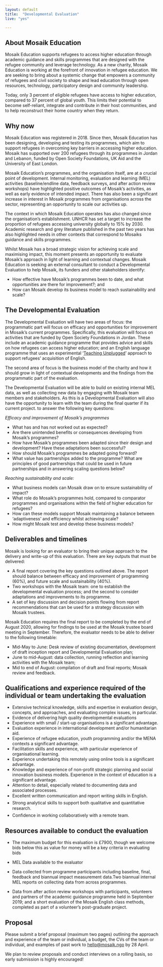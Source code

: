 ```yaml
---
layout: default
title:  "Developmental Evaluation"
live: "yes"

---
```


About Mosaik Education
----------------------

Mosaik Education supports refugees to access higher education through academic guidance and skills programmes that are designed with the refugee community and leverage technology. As a new charity, Mosaik Education is working at the forefront of innovation in refugee education. We are seeking to bring about a systemic change that empowers a community of refugees and civil society to shape and lead education through open resources, technology, participatory design and community leadership.

Today, only 3 percent of eligible refugees have access to higher education, compared to 37 percent of global youth. This limits their potential to become self-reliant, integrate and contribute in their host communities, and to help reconstruct their home country when they return.

Why now
-------

Mosaik Education was registered in 2018. Since then, Mosaik Education has been designing, developing and testing its programmes, which aim to support refugees in overcoming key barriers in accessing higher education. Mosaik has supported over 200 refugees through its programmes in Jordan and Lebanon, funded by Open Society Foundations, UK Aid and the University of East London.

Mosaik Education’s programmes, and the organisation itself, are at a crucial point of development. Internal monitoring, evaluation and learning (MEL) activities (baseline/endline data, feedback surveys, and after action review workshops) have highlighted positive outcomes of Mosaik’s activities, as well as early evidence of intended impact. There has also been a significant increase in interest in Mosaik programmes from organisations across the sector, representing an opportunity to scale our activities up.

The context in which Mosaik Education operates has also changed since the organisation’s establishment. UNHCR has set a target to increase the proportion of refugees accessing university globally to 15% by 2030. Academic research and grey literature published in the past two years has also highlighted needs in other contexts that correspond to Mosaiks guidance and skills programmes.

Whilst Mosaik has a broad strategic vision for achieving scale and maximising impact, this moment presents an opportunity to evaluate Mosaik’s approach in light of learning and contextual changes. Mosaik Education is seeking an external consultant to conduct a Developmental Evaluation to help Mosaik, its funders and other stakeholders identify:

*   How effective have Mosaik’s programmes been to date, and what opportunities are there for improvement?; and
*   How can Mosaik develop its business model to reach sustainability and scale?

The Developmental Evaluation
----------------------------

The Developmental Evaluation will have two areas of focus: the programmatic part will focus on efficacy and opportunities for improvement in Mosaik’s current programmes. Specifically, this evaluation will focus on activities that are funded by Open Society Foundations in Jordan. These include an academic guidance programme that provides advice and skills on how refugees can access higher education; and an English language programme that uses an experimental ‘[Teaching Unplugged](https://www.teachingenglish.org.uk/article/teaching-unplugged)’ approach to support refugees’ acquisition of English. 

The second area of focus is the business model of the charity and how it should grow in light of contextual developments and the findings from the programmatic part of the evaluation.

The Developmental Evaluation will be able to build on existing internal MEL data, as well as collecting new data by engaging with Mosaik team members and stakeholders. As this is a Developmental Evaluation will also have the opportunity to learn with the team during the final quarter if its current project. to answer the following key questions:

_Efficacy and improvement of Mosaik’s programmes_

*   What has and has not worked out as expected? 
*   Are there unintended benefits or consequences developing from Mosaik’s programmes?
*   How have Mosaik’s programmes been adapted since their design and development? Have these adaptations been successful?
*   How should Mosaik’s programmes be adapted going forward?
*   What value has partnerships added to the programme? What are principles of good partnerships that could be used in future partnerships and in answering scaling questions below?

_Reaching sustainability and scale:_

*   What business models can Mosaik draw on to ensure sustainability of impact?
*   What role do Mosaik’s programmes hold, compared to comparator programmes and organisations within the field of higher education for refugees?
*   How can these models support Mosaik maintaining a balance between ‘adaptiveness’ and efficiency whilst achieving scale?
*   How might Mosaik test and develop these business models?

Deliverables and timelines
--------------------------

Mosaik is looking for an evaluator to bring their unique approach to the delivery and write-up of this evaluation. There are key outputs that must be delivered:

*   A final report covering the key questions outlined above. The report should balance between efficacy and improvement of programming (60%), and future scale and sustainability (40%).
*   Two workshops with the Mosaik team: one to establish the developmental evaluation process; and the second to consider adaptations and improvements to its programme. 
*   A set of key discussion and decision points flowing from report recommendations that can be used for a strategy discussion with Mosaik trustees.

Mosaik Education requires the final report to be completed by the end of August 2020, allowing for findings to be used at the Mosaik trustee board meeting in September. Therefore, the evaluator needs to be able to deliver to the following timetable:

*   Mid-May to June: Desk review of existing documentation, development of draft inception report and Developmental Evaluation plan;
*   June to mid-August: data collection, running reflection and learning activities with the Mosaik team;
*   Mid to end of August: compilation of draft and final reports; Mosaik review and feedback.

Qualifications and experience required of the individual or team undertaking the evaluation
-------------------------------------------------------------------------------------------

*   Extensive technical knowledge, skills and expertise in evaluation design, concepts, and approaches, and evaluating complex issues, in particular.
*   Evidence of delivering high quality developmental evaluations
*   Experience with small / start-up organisations is a significant advantage.
*   Evaluation experience in international development and/or humanitarian aid.
*   Experience of refugee education, youth programming and/or the MENA contexts a significant advantage.
*   Facilitation skills and experience, with particular experience of organisational learning. 
*   Experience undertaking this remotely using online tools is a significant advantage.
*   Knowledge and experience of non-profit strategic planning and social innovation business models. Experience in the context of education is a significant advantage. 
*   Attention to detail, especially related to documenting data and associated processes.
*   Excellent written communication and report writing skills in English.
*   Strong analytical skills to support both qualitative and quantitative research. 
*   Confidence in working collaboratively with a remote team.

Resources available to conduct the evaluation 
----------------------------------------------

*   The maximum budget for this evaluation is £7900, though we welcome bids below this as value for money will be a key criteria in evaluating bids
*   MEL Data available to the evaluator

*   Data collected from programme participants including baseline, final, feedback and biannual impact measurement data.Two biannual internal MEL reports on collecting data from across programmes.
*   Data from after action review workshops with participants, volunteers and partners of the academic guidance programme held in September 2019; and a short evaluation of the Mosaik English class methods, completed as part of a volunteer’s post-graduate project.

Proposal
--------

Please submit a brief proposal (maximum two pages) outlining the approach and experience of the team or individual, a budget, the CVs of the team or individual, and examples of past work to [hello@mosaik.ngo](mailto:hello@mosaik.ngo) by 28 April. 

We plan to review proposals and conduct interviews on a rolling basis, so early submission is highly encouraged!
